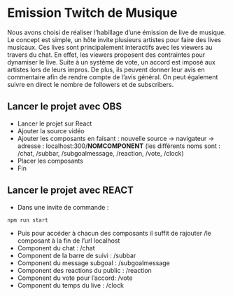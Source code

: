 # Emission Twitch de Musique

Nous avons choisi de réaliser l’habillage d’une émission de live de musique. Le concept est simple, un hôte invite plusieurs artistes pour faire des lives musicaux. Ces lives sont principalement interactifs avec les viewers au travers du chat. En effet, les viewers proposent des contraintes pour dynamiser le live. Suite à un système de vote, un accord est imposé aux artistes lors de leurs impros. De plus, ils peuvent donner leur avis en commentaire afin de rendre compte de l’avis général. On peut également suivre en direct le nombre de followers et de subscribers.

## Lancer le projet avec OBS

- Lancer le projet sur React
- Ajouter la source vidéo
- Ajouter les composants en faisant : nouvelle source → navigateur → adresse : localhost:300/__NOMCOMPONENT__ (les différents noms sont : /chat, /subbar, /subgoalmessage, /reaction, /vote, /clock)
- Placer les composants
- Fin 

## Lancer le projet avec REACT

- Dans une invite de commande : 
```sh
npm run start
```
- Puis pour accéder à chacun des composants il suffit de rajouter /le composant à la fin de l’url localhost 
- Component du chat : /chat
- Component de la barre de suivi : /subbar
- Component du message subgoal : /subgoalmessage
- Component des reactions du public : /reaction
- Component du vote pour l’accord: /vote
- Component du temps du live : /clock
